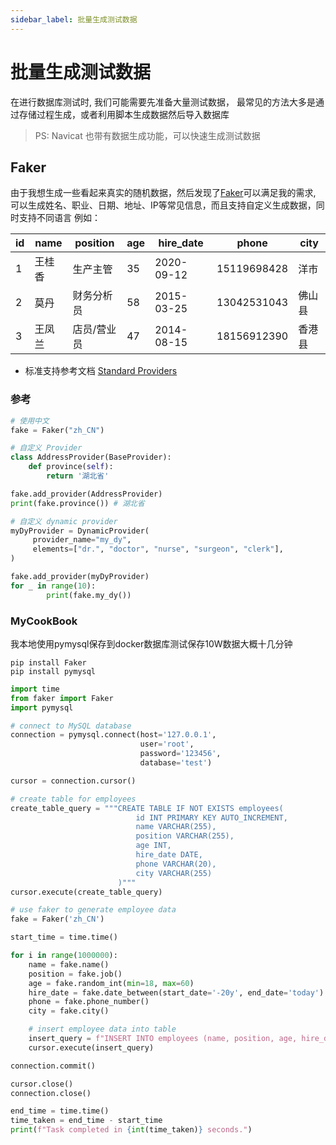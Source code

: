 ```yaml
---
sidebar_label: 批量生成测试数据 
---
```

# 批量生成测试数据

在进行数据库测试时, 我们可能需要先准备大量测试数据，
最常见的方法大多是通过存储过程生成，或者利用脚本生成数据然后导入数据库

> PS: Navicat 也带有数据生成功能，可以快速生成测试数据

## Faker
由于我想生成一些看起来真实的随机数据，然后发现了[Faker](https://github.com/joke2k/faker)可以满足我的需求,
可以生成姓名、职业、日期、地址、IP等常见信息，而且支持自定义生成数据，同时支持不同语言
例如：

| id | name   | position       | age | hire_date   | phone       | city   |
|----|------|----------|---|--------|-----------|------|
| 1  | 王桂香 | 生产主管     | 35 | 2020-09-12 | 15119698428 | 洋市   |
| 2  | 莫丹   | 财务分析员   | 58 | 2015-03-25 | 13042531043 | 佛山县 |
| 3  | 王凤兰 | 店员/营业员 | 47 | 2014-08-15 | 18156912390 | 香港县 |

* 标准支持参考文档 [Standard Providers](https://faker.readthedocs.io/en/stable/providers.html)

### 参考
```python
# 使用中文
fake = Faker("zh_CN")
```
```python
# 自定义 Provider
class AddressProvider(BaseProvider):
    def province(self):
        return '湖北省'

fake.add_provider(AddressProvider)
print(fake.province()) # 湖北省
```
```python
# 自定义 dynamic provider
myDyProvider = DynamicProvider(
     provider_name="my_dy",
     elements=["dr.", "doctor", "nurse", "surgeon", "clerk"],
)

fake.add_provider(myDyProvider)
for _ in range(10):
		print(fake.my_dy())
```


### MyCookBook
我本地使用pymysql保存到docker数据库测试保存10W数据大概十几分钟

```shell
pip install Faker
pip install pymysql
```

```python
import time
from faker import Faker
import pymysql

# connect to MySQL database
connection = pymysql.connect(host='127.0.0.1',
                             user='root',
                             password='123456',
                             database='test')

cursor = connection.cursor()

# create table for employees
create_table_query = """CREATE TABLE IF NOT EXISTS employees(
                            id INT PRIMARY KEY AUTO_INCREMENT,
                            name VARCHAR(255),
                            position VARCHAR(255),
                            age INT,
                            hire_date DATE,
                            phone VARCHAR(20),
                            city VARCHAR(255)
                        )"""
cursor.execute(create_table_query)

# use faker to generate employee data
fake = Faker('zh_CN')

start_time = time.time()

for i in range(1000000):
    name = fake.name()
    position = fake.job()
    age = fake.random_int(min=18, max=60)
    hire_date = fake.date_between(start_date='-20y', end_date='today')
    phone = fake.phone_number()
    city = fake.city()

    # insert employee data into table
    insert_query = f"INSERT INTO employees (name, position, age, hire_date, phone, city) VALUES ('{name}', '{position}', '{age}', '{hire_date}', '{phone}', '{city}')"
    cursor.execute(insert_query)

connection.commit()

cursor.close()
connection.close()

end_time = time.time()
time_taken = end_time - start_time
print(f"Task completed in {int(time_taken)} seconds.")
```